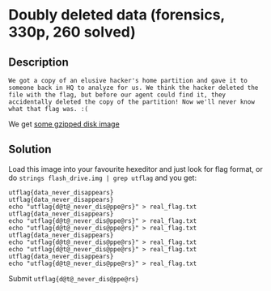 # Doubly deleted data (forensics, 330p, 260 solved)

## Description

```
We got a copy of an elusive hacker's home partition and gave it to someone back in HQ to analyze for us. We think the hacker deleted the file with the flag, but before our agent could find it, they accidentally deleted the copy of the partition! Now we'll never know what that flag was. :(
```

We get [some gzipped disk image](flash_drive.img.gz)

## Solution

Load this image into your favourite hexeditor and just look for flag format, or do `strings flash_drive.img | grep utflag` and you get:

```
utflag{data_never_disappears}
utflag{data_never_disappears}
echo "utflag{d@t@_never_dis@ppe@rs}" > real_flag.txt
utflag{data_never_disappears}
echo "utflag{d@t@_never_dis@ppe@rs}" > real_flag.txt
echo "utflag{d@t@_never_dis@ppe@rs}" > real_flag.txt
utflag{data_never_disappears}
echo "utflag{d@t@_never_dis@ppe@rs}" > real_flag.txt
echo "utflag{d@t@_never_dis@ppe@rs}" > real_flag.txt
utflag{data_never_disappears}
echo "utflag{d@t@_never_dis@ppe@rs}" > real_flag.txt
```

Submit `utflag{d@t@_never_dis@ppe@rs}`
